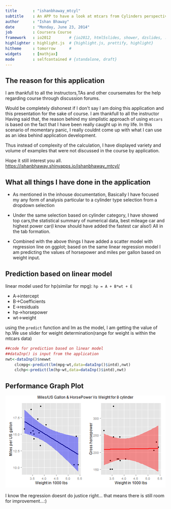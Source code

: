 ```yaml
---
title       : "ishanbhaway_mtcyl"
subtitle    : An APP to have a look at mtcars from Cylinders perspective
author      : "Ishan Bhaway"
date        : "Monday, June 23, 2014"
job         : Coursera Course
framework   : io2012        # {io2012, html5slides, shower, dzslides, ...}
highlighter : highlight.js  # {highlight.js, prettify, highlight}
hitheme     : tomorrow      # 
widgets     : [mathjax] 
mode        : selfcontained # {standalone, draft}
---
```


## The reason for this application

 I am thankfull to all the instructors,TAs and other coursemates for the help regarding course through discussion forums.
 
Would be completely dishonest if I don't say I am doing this application and this presentation for the sake of course. I am thankfull to all the instructor
Having said that, the reason behind my simplistic approach of using `mtcars` is based on the fact that I have been really caught up in my life. In this scenario of momentary panic, I really couldnt come up with what I can use as an idea behind application development.

Thus instead of complexity of the calculation, I have displayed variety and volume of examples that were not discussed in the course by application.

Hope it still interest you all.
https://ishanbhaway.shinyapps.io/ishanbhaway_mtcyl/

## What all things I have done in the application

- As mentioned in the inhouse documentation, Basically I have focused my any form of analysis particular to a cylinder type selection from a dropdown selection

- Under the same selection based on cylinder category,  I have showed top cars,the statistical summary of numerical data, best mileage car and highest power car(I know should have added the fastest car also!) All in the tab formation.

- Combined with the above things I have added a scatter model with regression line on ggplot; based on the same linear regression model I am predicting the values of horsepower and miles per gallon based on weight input.


## Prediction based on linear model
linear model used for hp(similar for mpg):
`hp = A + B*wt + E`

- A->intercept
- B->Coefficients
- E->residuals
- hp->horsepower
- wt->weight

using the `predict` function and lm as the model, I am getting the value of hp.We use slider for weight determination(range for weight is within the mtcars data)



```r
##code for prediction based on linear model
##dataInp() is input from the application
nwt<-dataInp()$newwt
    clcmpg<-predict(lm(mpg~wt,data=dataInp()$intd),nwt)
    clchp<-predict(lm(hp~wt,data=dataInp()$intd),nwt)
```

## Performance Graph Plot
![plot of chunk unnamed-chunk-2](assets/fig/unnamed-chunk-2.png) 

I know the regression doesnt do justice right... that means there is still room for improvement...:)  
